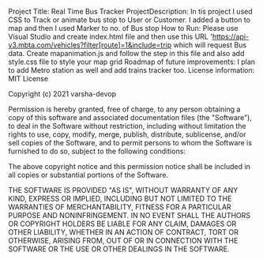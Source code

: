 Project Title: Real Time Bus Tracker
ProjectDescription: In tis project I used CSS to Track or animate bus stop to User or Customer. I added a button to map and then I used Marker to no. of Bus stop
How to Run: Please use Visual Studio and create  index.html file and then use this URL 'https://api-v3.mbta.com/vehicles?filter[route]=1&include=trip  which will request Bus data.
Create mapanimation.js and follow the step in this file and also add style.css file to style your map grid
Roadmap of future improvements: I plan to add Metro station as well and add trains tracker too.
License information: MIT License

Copyright (c) 2021 varsha-devop

Permission is hereby granted, free of charge, to any person obtaining a copy
of this software and associated documentation files (the "Software"), to deal
in the Software without restriction, including without limitation the rights
to use, copy, modify, merge, publish, distribute, sublicense, and/or sell
copies of the Software, and to permit persons to whom the Software is
furnished to do so, subject to the following conditions:

The above copyright notice and this permission notice shall be included in all
copies or substantial portions of the Software.

THE SOFTWARE IS PROVIDED "AS IS", WITHOUT WARRANTY OF ANY KIND, EXPRESS OR
IMPLIED, INCLUDING BUT NOT LIMITED TO THE WARRANTIES OF MERCHANTABILITY,
FITNESS FOR A PARTICULAR PURPOSE AND NONINFRINGEMENT. IN NO EVENT SHALL THE
AUTHORS OR COPYRIGHT HOLDERS BE LIABLE FOR ANY CLAIM, DAMAGES OR OTHER
LIABILITY, WHETHER IN AN ACTION OF CONTRACT, TORT OR OTHERWISE, ARISING FROM,
OUT OF OR IN CONNECTION WITH THE SOFTWARE OR THE USE OR OTHER DEALINGS IN THE
SOFTWARE.
